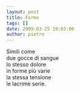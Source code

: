 ```yaml
---
layout: post
title: Forme
tags: []
date: 2009-03-25 19:03:00
author: pietro
---
```

Simili come<br/>due gocce di sangue<br/>lo stesso dolore<br/>in forme più varie<br/>la stessa tensione<br/>le lacrime serie.
